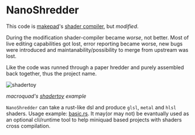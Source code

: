 # NanoShredder

This code is [makepad](https://github.com/makepad/makepad)'s [shader compiler](https://github.com/makepad/makepad/tree/master/platform/shader_compiler), but _modified_.

During the modification shader-compiler became *worse*, not better. Most of live editing capabilities got lost, error reporting became worse, new bugs were introduced and maintanability/possibility to merge from upstream was lost.

Like the code was runned through a paper hredder and purely assembled back together, thus the project name. 

![shadertoy](https://user-images.githubusercontent.com/910977/220827364-a39e005f-bbf3-4658-875a-7b2ec65f7ad0.gif)


*macroquad's [shadertoy](https://github.com/not-fl3/macroquad/blob/master/examples/shadertoy.rs) example*

`NanoShredder` can take a rust-like dsl and produce `glsl`, `metal` and `hlsl` shaders. Usage example: [basic.rs](/examples/basic.rs). It may(or may not) be evantually used as an optional cli/runtime tool to help miniquad based projects with shaders cross compilation. 



